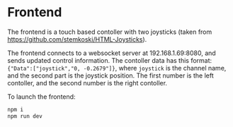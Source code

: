 # Frontend
The frontend is a touch based contoller with two joysticks (taken from https://github.com/stemkoski/HTML-Joysticks).

The frontend connects to a websocket server at 192.168.1.69:8080, and sends updated control information. The contoller data
has this format: `{"Data":["joystick","0, -0.2679"]}`, where `joystick` is the channel name, and the second part is
the joystick position. The first number is the left contoller, and the second number is the right contoller.

To launch the frontend:
```bash
npm i
npm run dev
```
